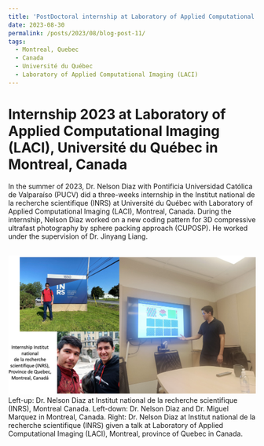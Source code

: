 ```yaml
---
title: 'PostDoctoral internship at Laboratory of Applied Computational Imaging (LACI) in Montreal, Canada, 2023'
date: 2023-08-30
permalink: /posts/2023/08/blog-post-11/
tags:
  - Montreal, Quebec
  - Canada
  - Université du Québec
  - Laboratory of Applied Computational Imaging (LACI)
---
```


Internship 2023 at Laboratory of Applied Computational Imaging (LACI), Université du Québec in Montreal, Canada
======

In the summer of 2023, Dr. Nelson Diaz with Pontificia Universidad Católica de Valparaíso (PUCV) did a three-weeks internship in the Institut national de la recherche scientifique (INRS) at Université du Québec with Laboratory of Applied Computational Imaging (LACI), Montreal, Canada. During the internship, Nelson Diaz worked on a new coding pattern for 3D compressive ultrafast photography by sphere packing approach (CUPOSP). He worked under the supervision of Dr. Jinyang Liang.

<br/><img src='/images/internship-canada2023.png'>
Left-up: Dr. Nelson Diaz at Institut national de la recherche scientifique (INRS), Montreal Canada. Left-down: Dr. Nelson Diaz and Dr. Miguel Marquez in Montreal, Canada. Right: Dr. Nelson Diaz at Institut national de la recherche scientifique (INRS) given a talk at Laboratory of Applied Computational Imaging (LACI), Montreal, province of Quebec in Canada.
